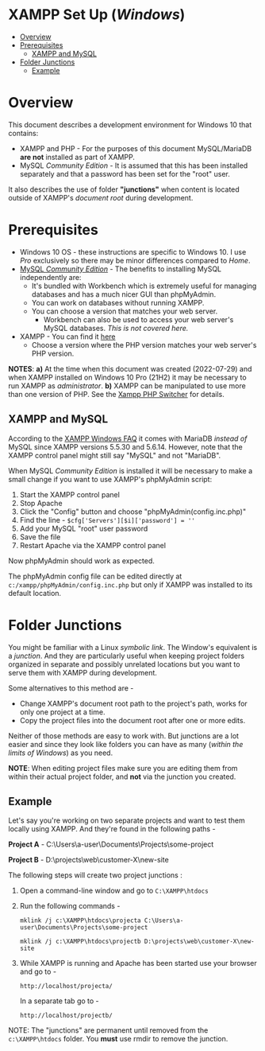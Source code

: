 # XAMPP Set Up (*Windows*)

* [Overview](#overview)
* [Prerequisites](#prerequisites)
    * [XAMPP and MySQL](#xampp-and-mysql)
* [Folder Junctions](#folder-junctions)
    * [Example](#example)

# Overview

This document describes a development environment for Windows 10 that contains:

* XAMPP and PHP - For the purposes of this document MySQL/MariaDB **are not** installed as part of XAMPP.
* MySQL *Community Edition* - It is assumed that this has been installed separately and that a password has been set for the "root" user.

It also describes the use of folder **"junctions"** when content is located outside of XAMPP's *document root* during development.

# Prerequisites

* Windows 10 OS - these instructions are specific to Windows 10. I use *Pro* exclusively so there may be minor differences compared to *Home*.
* [MySQL *Community Edition*](https://www.mysql.com/) - The benefits to installing MySQL independently are:
  * It's bundled with Workbench which is extremely useful for managing databases and has a much nicer GUI than phpMyAdmin.
  * You can work on databases without running XAMPP.
  * You can choose a version that matches your web server.
    * Workbench can also be used to access your web server's MySQL databases. *This is not covered here.*
* XAMPP - You can find it [here](https://www.apachefriends.org/)
  * Choose a version where the PHP version matches your web server's PHP version.

**NOTES**: 
**a)** At the time when this document was created (2022-07-29) and when XAMPP installed on Windows 10 Pro (21H2) it may be necessary to run XAMPP as *administrator*.
**b)** XAMPP can be manipulated to use more than one version of PHP. See the [Xampp PHP Switcher](https://github.com/JackieDo/Xampp-PHP-Switcher) for details.

## XAMPP and MySQL

According to the [XAMPP Windows FAQ](https://www.apachefriends.org/faq_windows.html) it comes with MariaDB *instead of* MySQL since XAMPP versions 5.5.30 and 5.6.14. However, note that the XAMPP control panel might still say "MySQL" and not "MariaDB".

When MySQL *Community Edition* is installed it will be necessary to make a small change if you want to use XAMPP's phpMyAdmin script:

1) Start the XAMPP control panel
2) Stop Apache
3) Click the "Config" button and choose "phpMyAdmin(config.inc.php)"
4) Find the line - `$cfg['Servers'][$i]['password'] = ''`
5) Add your MySQL "root" user password
6) Save the file
7) Restart Apache via the XAMPP control panel

Now phpMyAdmin should work as expected.

The phpMyAdmin config file can be edited directly at `c:/xampp/phpMyAdmin/config.inc.php` but only if XAMPP was installed to its default location.

# Folder Junctions

You might be familiar with a Linux *symbolic link*. The Window's equivalent is a *junction*. And they are particularly useful when keeping project folders organized in separate and possibly unrelated locations but you want to serve them with XAMPP during development. 

Some alternatives to this method are - 

* Change XAMPP's document root path to the project's path, works for only one project at a time.
* Copy the project files into the document root after one or more edits. 

Neither of those methods are easy to work with. But junctions are a lot easier and since they look like folders you can have as many (*within the limits of Windows*) as you need.

**NOTE**: When editing project files make sure you are editing them from within their actual project folder, and **not** via the junction you created.

## Example

Let's say you're working on two separate projects and want to test them locally using XAMPP. And they're found in the following paths -

**Project A** - C:\Users\a-user\Documents\Projects\some-project 

**Project B** - D:\projects\web\customer-X\new-site

The following steps will create two project junctions :

1. Open a command-line window and go to `C:\XAMPP\htdocs`
2. Run the following commands - 

    `mklink /j c:\XAMPP\htdocs\projecta C:\Users\a-user\Documents\Projects\some-project`

    `mklink /j c:\XAMPP\htdocs\projectb D:\projects\web\customer-X\new-site`

3. While XAMPP is running and Apache has been started use your browser and go to - 

    `http://localhost/projecta/`

    In a separate tab go to - 

    `http://localhost/projectb/`

NOTE: The "junctions" are permanent until removed from the `c:\XAMPP\htdocs` folder. You **must** use rmdir to remove the junction.

